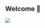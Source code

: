 ## Welcome 👋

<!-- title-->
<img src="https://capsule-render.vercel.app/api?type=waving&color=timeGradient&height=200&section=header&text=Yunyoung&fontSize=70&fontAlign=40&fontAlignY=20&animation=twinkling&desc=HYU%20CSE%2022&descAlign=70" />
